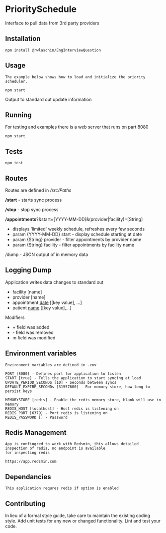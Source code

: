 # PrioritySchedule

Interface to pull data from 3rd party providers

## Installation

`npm install @rwlaschin/EngInterviewQuestion`

## Usage

    The example below shows how to load and initialize the priority scheduler.

    npm start

Output to standard out update information

## Running

For testing and examples there is a web server that runs on part 8080

`npm start`

## Tests

`npm test`

## Routes

Routes are defined in _/src/Paths_

**/start** - starts sync process

**/stop** - stop sync process

**/appointments**?&start=[YYYY-MM-DD]&(provider|facility)=[String]

- displays 'limited' weekly schedule, refreshes every few seconds
- param {YYYY-MM-DD} start - display schedule starting at date
- param {String} provider - filter appointments by provider name
- param {String} facility - filter appointments by facility name

/dump - JSON output of in memory data

## Logging Dump

Application writes data changes to standard out

- facility [name]
- provider [name]
- appointment [date](+|-|m) [[key value], ...]
- patient [name](+|-|m) [[key value],...]

Modifiers

- \+ field was added
- \- field was removed
- m field was modified

## Environment variables

    Environment variables are defined in .env

    PORT [8080] - Defines port for application to listen
    START [true] - Tells the application to start syncing at load
    UPDATE_PERIOD_SECONDS [10] - Seconds between syncs
    DEFAULT_EXPIRE_SECONDs [31557600] - For memory store, how long to persist keys

    MEMORYSTORE [redis] - Enable the redis memory store, blank will use in memory
    REDIS_HOST [localhost] - Host redis is listening on
    REDIS_PORT [6379] - Port redis is listening on
    REDIS_PASSWORD [] - Password

## Redis Management

    App is confiugred to work with Redsmin, this allows detailed inspection of redis, no endpoint is available
    for inspecting redis

    https://app.redsmin.com

## Dependancies

    This application requres redis if option is enabled

## Contributing

In lieu of a formal style guide, take care to maintain the existing coding style. Add unit tests for any new or changed functionality. Lint and test your code.
